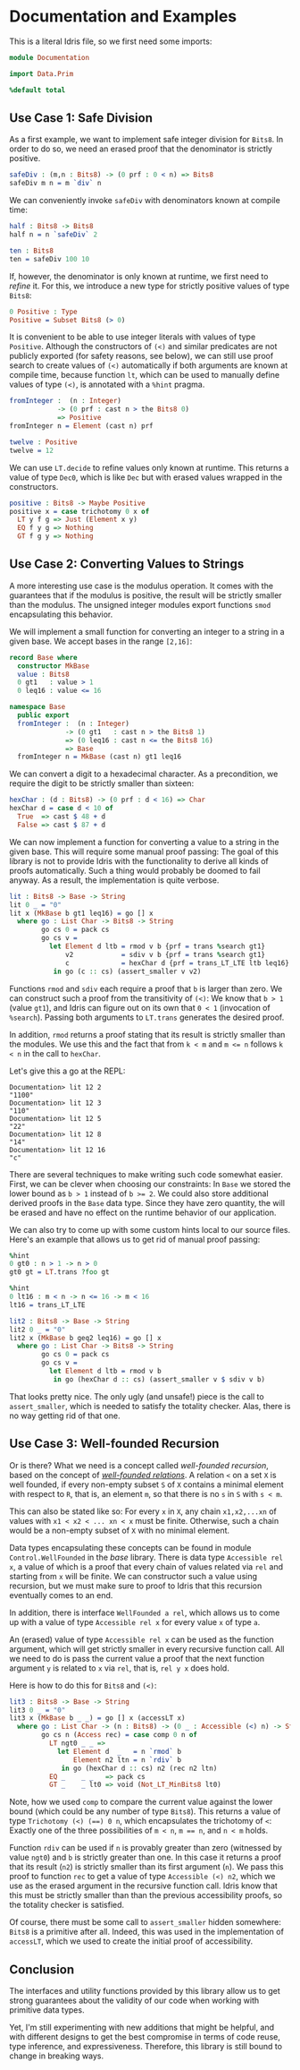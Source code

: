 # Documentation and Examples

This is a literal Idris file, so we first need some
imports:

```idris
module Documentation

import Data.Prim

%default total
```

## Use Case 1: Safe Division

As a first example, we want to implement safe integer
division for `Bits8`. In order to do so, we need an
erased proof that the denominator is strictly positive.

```idris
safeDiv : (m,n : Bits8) -> (0 prf : 0 < n) => Bits8
safeDiv m n = m `div` n
```

We can conveniently invoke `safeDiv` with denominators
known at compile time:

```idris
half : Bits8 -> Bits8
half n = n `safeDiv` 2

ten : Bits8
ten = safeDiv 100 10
```

If, however, the denominator is only known at runtime,
we first need to *refine* it. For this, we introduce
a new type for strictly positive values of type `Bits8`:

```idris
0 Positive : Type
Positive = Subset Bits8 (> 0)
```

It is convenient to be able to use integer literals with
values of type `Positive`. Although the constructors of `(<)`
and similar predicates are not publicly exported (for safety
reasons, see below), we can still use proof search to create
values of `(<)` automatically if both arguments are known
at compile time, because function `lt`, which can be used
to manually define values of type `(<)`, is annotated with
a `%hint` pragma.

```idris
fromInteger :  (n : Integer)
            -> (0 prf : cast n > the Bits8 0)
            => Positive
fromInteger n = Element (cast n) prf

twelve : Positive
twelve = 12
```

We can use `LT.decide` to refine values only known at
runtime. This returns a value of type `Dec0`, which
is like `Dec` but with erased values wrapped in the
constructors.

```idris
positive : Bits8 -> Maybe Positive
positive x = case trichotomy 0 x of
  LT y f g => Just (Element x y)
  EQ f y g => Nothing
  GT f g y => Nothing
```

## Use Case 2: Converting Values to Strings

A more interesting use case is the modulus operation. It comes
with the guarantees that if the modulus is positive, the
result will be strictly smaller than the modulus.
The unsigned integer modules export functions `smod`
encapsulating this behavior.

We will implement a small function for converting an
integer to a string in a given base. We accept
bases in the range `[2,16]`:

```idris
record Base where
  constructor MkBase
  value : Bits8
  0 gt1   : value > 1
  0 leq16 : value <= 16

namespace Base
  public export
  fromInteger :  (n : Integer)
              -> (0 gt1   : cast n > the Bits8 1)
              => (0 leq16 : cast n <= the Bits8 16)
              => Base
  fromInteger n = MkBase (cast n) gt1 leq16
```

We can convert a digit to a hexadecimal character.
As a precondition, we require the digit to be strictly smaller
than sixteen:

```idris
hexChar : (d : Bits8) -> (0 prf : d < 16) => Char
hexChar d = case d < 10 of
  True  => cast $ 48 + d
  False => cast $ 87 + d
```

We can now implement a function for converting a value
to a string in the given base. This will require some
manual proof passing: The goal of this library is not
to provide Idris with the functionality to derive all
kinds of proofs automatically. Such a thing would probably
be doomed to fail anyway. As a result, the implementation
is quite verbose.

```idris
lit : Bits8 -> Base -> String
lit 0 _ = "0"
lit x (MkBase b gt1 leq16) = go [] x
  where go : List Char -> Bits8 -> String
        go cs 0 = pack cs
        go cs v =
          let Element d ltb = rmod v b {prf = trans %search gt1}
              v2            = sdiv v b {prf = trans %search gt1}
              c             = hexChar d {prf = trans_LT_LTE ltb leq16}
           in go (c :: cs) (assert_smaller v v2)
```

Functions `rmod` and `sdiv` each require a proof that `b` is larger than zero.
We can construct such a proof from the transitivity of `(<)`: We know that
`b > 1` (value `gt1`), and Idris can figure out on its own that `0 < 1`
(invocation of `%search`). Passing both arguments to `LT.trans` generates
the desired proof.

In addition, `rmod` returns a proof stating that its result
is strictly smaller than the modules. We use this and
the fact that from `k < m` and `m <= n` follows `k < n`
in the call to `hexChar`.

Let's give this a go at the REPL:

```repl
Documentation> lit 12 2
"1100"
Documentation> lit 12 3
"110"
Documentation> lit 12 5
"22"
Documentation> lit 12 8
"14"
Documentation> lit 12 16
"c"
```

There are several techniques to make writing such code somewhat easier.
First, we can be clever when choosing our constraints: In `Base` we
stored the lower bound as `b > 1` instead of `b >= 2`. We could also
store additional derived proofs in the `Base` data type. Since they
have zero quantity, the will be erased and have no effect on the runtime
behavior of our application.

We can also try to come up with some custom hints local to our source
files. Here's an example that allows us to get rid of manual proof
passing:

```idris
%hint
0 gt0 : n > 1 -> n > 0
gt0 gt = LT.trans ?foo gt

%hint
0 lt16 : m < n -> n <= 16 -> m < 16
lt16 = trans_LT_LTE

lit2 : Bits8 -> Base -> String
lit2 0 _ = "0"
lit2 x (MkBase b geq2 leq16) = go [] x
  where go : List Char -> Bits8 -> String
        go cs 0 = pack cs
        go cs v =
          let Element d ltb = rmod v b
           in go (hexChar d :: cs) (assert_smaller v $ sdiv v b)
```

That looks pretty nice. The only ugly (and unsafe!) piece is the
call to `assert_smaller`, which is needed to satisfy the totality
checker. Alas, there is no way getting rid of that one.

## Use Case 3: Well-founded Recursion

Or is there? What we need is a concept called *well-founded recursion*,
based on the concept of [*well-founded relations*](https://en.wikipedia.org/wiki/Well-founded_relation).
A relation `<` on a set `X` is well founded, if every non-empty subset `S`
of `X` contains a minimal element with respect to `R`, that is, an element
`m`, so that there is no `s` in `S` with `s < m`.

This can also be stated like so: For every `x` in `X`, any chain
`x1,x2,...xn` of values with `x1 < x2 < ... xn < x` must be finite.
Otherwise, such a chain would be a non-empty subset of `X` with no
minimal element.

Data types encapsulating these concepts can be found in module
`Control.WellFounded` in the *base* library. There is data type
`Accessible rel x`, a value of which is a proof that every chain
of values related via `rel` and starting from `x` will be finite.
We can constructor such a value using recursion, but we must make
sure to proof to Idris that this recursion eventually comes to
an end.

In addition, there is interface `WellFounded a rel`, which allows us
to come up with a value of type `Accessible rel x` for every value
`x` of type `a`.

An (erased) value of type `Accessible rel x` can be used as the
function argument, which will get strictly smaller in every
recursive function call. All we need to do is pass the current
value a proof that the next function argument `y` is related
to `x` via `rel`, that is, `rel y x` does hold.

Here is how to do this for `Bits8` and `(<)`:

```idris
lit3 : Bits8 -> Base -> String
lit3 0 _ = "0"
lit3 x (MkBase b _ _) = go [] x (accessLT x)
  where go : List Char -> (n : Bits8) -> (0 _ : Accessible (<) n) -> String
        go cs n (Access rec) = case comp 0 n of
          LT ngt0 _ _ =>
            let Element d  _   = n `rmod` b
                Element n2 ltn = n `rdiv` b
             in go (hexChar d :: cs) n2 (rec n2 ltn)
          EQ _    _ _   => pack cs
          GT _    _ lt0 => void (Not_LT_MinBits8 lt0)
```

Note, how we used `comp` to compare the current value against the
lower bound (which could be any number of type `Bits8`). This
returns a value of type `Trichotomy (<) (==) 0 n`, which encapsulates
the trichotomy of `<`: Exactly one of the three possibilities
of `m < n`, `m == n`, and `n < m` holds.

Function `rdiv` can be used if `n` is provably greater
than zero (witnessed by value `ngt0`) and `b` is strictly
greater than one. In this case it returns a proof that
its result (`n2`) is strictly smaller than its first argument (`n`).
We pass this proof to function `rec` to get a value of type
`Accessible (<) n2`, which we use as the erased argument in
the recursive function call. Idris know that this must be
strictly smaller than than the previous accessibility proofs,
so the totality checker is satisfied.

Of course, there must be some call to `assert_smaller` hidden
somewhere: `Bits8` is a primitive after all. Indeed, this was
used in the implementation of `accessLT`, which we used to
create the initial proof of accessibility.

## Conclusion

The interfaces and utility functions provided by this library allow
us to get strong guarantees about the validity of our code
when working with primitive data types.

Yet, I'm still experimenting with new additions that might be helpful,
and with different designs to get the best compromise in terms of
code reuse, type inference, and expressiveness.
Therefore, this library is still bound to change in breaking ways.

<!-- vi: filetype=idris2
-->

